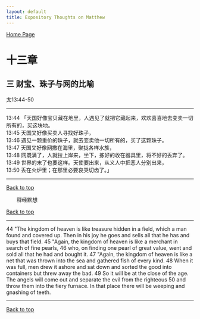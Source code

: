 ```yaml
---
layout: default
title: Expository Thoughts on Matthew
---
```

[ Home Page ]({{site.baseurl}}/index) <br>

<a name="0"></a>
# 十三章 

## 三 财宝、珠子与网的比喻

太13:44-50

***

13:44 「天国好像宝贝藏在地里，人遇见了就把它藏起来，欢欢喜喜地去变卖一切所有的，买这块地。<br>
13:45 天国又好像买卖人寻找好珠子，<br>
13:46 遇见一颗重价的珠子，就去变卖他一切所有的，买了这颗珠子。<br>
13:47 天国又好像网撒在海里，聚拢各样水族，<br>
13:48 网既满了，人就拉上岸来，坐下，拣好的收在器具里，将不好的丢弃了。<br>
13:49 世界的末了也要这样。天使要出来，从义人中把恶人分别出来，<br>
13:50 丢在火炉里；在那里必要哀哭切齿了。」<br>

***

[Back to top](#0)

&emsp;&emsp;释经默想

[Back to top](#0)

***

44 "The kingdom of heaven is like treasure hidden in a field, which a man found and covered up. Then in his joy he goes and sells all that he has and buys that field. 45 "Again, the kingdom of heaven is like a merchant in search of fine pearls, 46 who, on finding one pearl of great value, went and sold all that he had and bought it. 47 "Again, the kingdom of heaven is like a net that was thrown into the sea and gathered fish of every kind. 48 When it was full, men drew it ashore and sat down and sorted the good into containers but threw away the bad. 49 So it will be at the close of the age. The angels will come out and separate the evil from the righteous 50 and throw them into the fiery furnace. In that place there will be weeping and gnashing of teeth.

***

[Back to top](#0)
